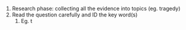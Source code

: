 1. Research phase: collecting all the evidence into topics (eg. tragedy)
2. Read the question carefully and ID the key word(s)
	1. Eg. t